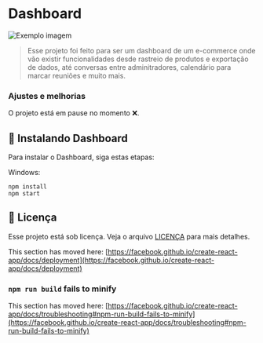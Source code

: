 # Dashboard
 
<img src="imagem.png" alt="Exemplo imagem">

> Esse projeto foi feito para ser um dashboard de um e-commerce onde vão existir funcionalidades desde rastreio de produtos e exportação de dados, até conversas entre adminitradores, calendário para marcar reuniões e muito mais. 

### Ajustes e melhorias

O projeto está em pause no momento ❌.
 

## 🚀 Instalando Dashboard

Para instalar o Dashboard, siga estas etapas:

 
Windows:

```
npm install
npm start
```
 
## 📝 Licença

Esse projeto está sob licença. Veja o arquivo [LICENÇA](LICENSE.md) para mais detalhes.

This section has moved here: [https://facebook.github.io/create-react-app/docs/deployment](https://facebook.github.io/create-react-app/docs/deployment)

### `npm run build` fails to minify

This section has moved here: [https://facebook.github.io/create-react-app/docs/troubleshooting#npm-run-build-fails-to-minify](https://facebook.github.io/create-react-app/docs/troubleshooting#npm-run-build-fails-to-minify)
